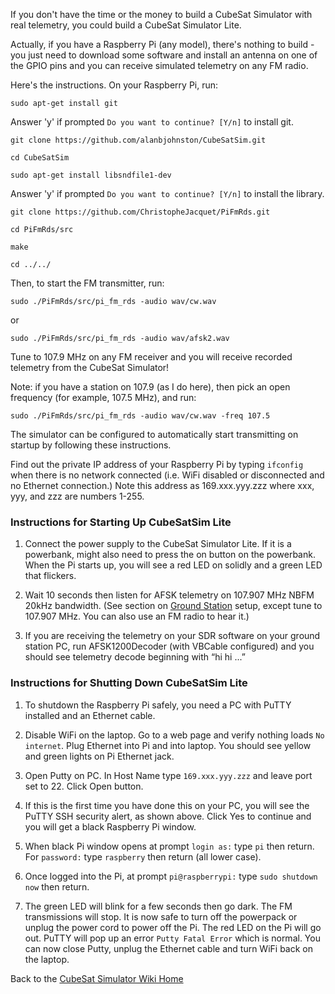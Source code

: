 If you don't have the time or the money to build a CubeSat Simulator with real telemetry, you could build a CubeSat Simulator Lite.

Actually, if you have a Raspberry Pi (any model), there's nothing to build - you just need to download some software and install an antenna on one of the GPIO pins and you can receive simulated telemetry on any FM radio.

Here's the instructions. On your Raspberry Pi, run:

`sudo apt-get install git`

Answer 'y' if prompted `Do you want to continue? [Y/n]` to install git.

`git clone https://github.com/alanbjohnston/CubeSatSim.git`

`cd CubeSatSim`

`sudo apt-get install libsndfile1-dev`

Answer 'y' if prompted `Do you want to continue? [Y/n]` to install the library.

`git clone https://github.com/ChristopheJacquet/PiFmRds.git`

`cd PiFmRds/src `

`make`

`cd ../../`


Then, to start the FM transmitter, run:

`sudo ./PiFmRds/src/pi_fm_rds -audio wav/cw.wav`

or

`sudo ./PiFmRds/src/pi_fm_rds -audio wav/afsk2.wav`

Tune to 107.9 MHz on any FM receiver and you will receive recorded telemetry from the CubeSat Simulator!

Note: if you have a station on 107.9 (as I do here), then pick an open frequency (for example, 107.5 MHz), and run:

`sudo ./PiFmRds/src/pi_fm_rds -audio wav/cw.wav -freq 107.5`

The simulator can be configured to automatically start transmitting on startup by following these instructions.

Find out the private IP address of your Raspberry Pi by typing `ifconfig` when there is no network connected (i.e. WiFi disabled or disconnected and no Ethernet connection.)  Note this address as 169.xxx.yyy.zzz where xxx, yyy, and zzz are numbers 1-255.


### Instructions for Starting Up CubeSatSim Lite

1. Connect the power supply to the CubeSat Simulator Lite.  If it is a powerbank, might also need to press the on button on the powerbank.  When the Pi starts up, you will see a red LED on solidly and a green LED that flickers.

2. Wait 10 seconds then listen for AFSK telemetry on 107.907 MHz NBFM 20kHz bandwidth. (See section on [Ground Station](GroundStation) setup, except tune to 107.907 MHz.  You can also use an FM radio to hear it.)

3. If you are receiving the telemetry on your SDR software on your ground station PC, run AFSK1200Decoder (with VBCable configured) and you should see telemetry decode beginning with “hi hi ...”

### Instructions for Shutting Down CubeSatSim Lite

1. To shutdown the Raspberry Pi safely, you need a PC with PuTTY installed and an Ethernet cable.  

2. Disable WiFi on the laptop. Go to a web page and verify nothing loads `No internet`. Plug Ethernet into Pi and into laptop. You should see yellow and green lights on Pi Ethernet jack.  

3. Open Putty on PC. In Host Name type `169.xxx.yyy.zzz` and leave port set to 22. Click Open button.

4. If this is the first time you have done this on your PC, you will see the PuTTY SSH security alert, as shown above.  Click Yes to continue and you will get a black Raspberry Pi window.

5. When black Pi window opens at prompt `login as:` type `pi` then return. For `password:` type `raspberry` then return (all lower case). 

6. Once logged into the Pi, at prompt `pi@raspberrypi:` type `sudo shutdown now` then return.

7. The green LED will blink for a few seconds then go dark.  The FM transmissions will stop. It is now safe to turn off the powerpack or unplug the power cord to power off the Pi. The red LED on the Pi will go out.  PuTTY will pop up an error `Putty Fatal Error` which is normal. You can now close Putty, unplug the Ethernet cable and turn WiFi back on the laptop.  

Back to the [CubeSat Simulator Wiki Home](Home)